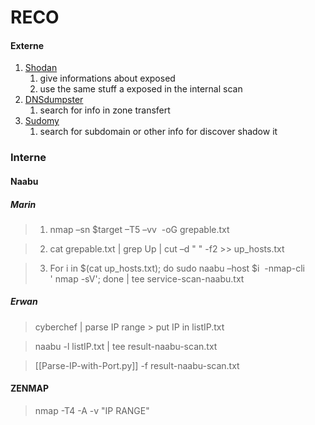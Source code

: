 # RECO 

#### Externe
1) [Shodan](https://www.shodan.io/dashboard)
	1) give informations about exposed 
	2) use the same stuff a exposed in the internal scan
2) [DNSdumpster](https://dnsdumpster.com/)
	1) search for info in zone transfert
3) [Sudomy](https://github.com/screetsec/Sudomy)
	1) search for subdomain or other info for discover shadow it

### Interne
#### Naabu 
##### Marin

> 1)  nmap –sn $target –T5 –vv  -oG grepable.txt


> 2) cat grepable.txt | grep Up | cut –d " " -f2 >> up_hosts.txt


> 3)  For i in $(cat up_hosts.txt); do sudo naabu –host $i  -nmap-cli ' nmap -sV'; done | tee service-scan-naabu.txt


##### Erwan

> cyberchef | parse IP range > put IP in listIP.txt

> naabu -l listIP.txt | tee result-naabu-scan.txt

> [[Parse-IP-with-Port.py]] -f result-naabu-scan.txt 

#### ZENMAP

> nmap -T4 -A -v "IP RANGE"

